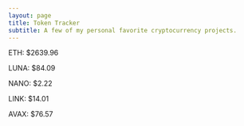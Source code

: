 ```yaml
---
layout: page
title: Token Tracker
subtitle: A few of my personal favorite cryptocurrency projects.
---
```


<!--BEGINCRYPTOINPUT-->
ETH: $2639.96

LUNA: $84.09

NANO: $2.22

LINK: $14.01

AVAX: $76.57

<!--ENDCRYPTOINPUT-->
